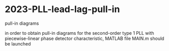 # 2023-PLL-lead-lag-pull-in
pull-in diagrams

in order to obtain pull-in diagrams for the second-order type 1 PLL with piecewise-linear phase detector characteristic, MATLAB file MAIN.m should be launched
